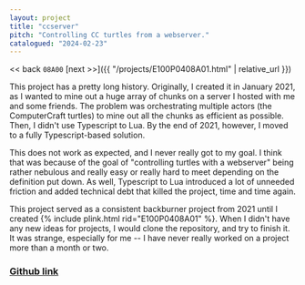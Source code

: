 ```yaml
---
layout: project
title: "ccserver"
pitch: "Controlling CC turtles from a webserver."
catalogued: "2024-02-23"
---
```


<< back
`08A00`
[next >>]({{ "/projects/E100P0408A01.html" | relative_url }})

This project has a pretty long history. Originally, I created it in January
2021, as I wanted to mine out a huge array of chunks on a server I hosted with
me and some friends. The problem was orchestrating multiple actors (the
ComputerCraft turtles) to mine out all the chunks as efficient as possible.
Then, I didn't use Typescript to Lua. By the end of 2021, however, I moved to a
fully Typescript-based solution.

This does not work as expected, and I never really got to my goal. I think that
was because of the goal of "controlling turtles with a webserver" being rather
nebulous and really easy or really hard to meet depending on the definition put
down. As well, Typescript to Lua introduced a lot of unneeded friction and added
technical debt that killed the project, time and time again.

This project served as a consistent backburner project from 2021 until I created
{% include plink.html rid="E100P0408A01" %}. When I didn't have any new ideas
for projects, I would clone the repository, and try to finish it. It was
strange, especially for me -- I have never really worked on a project more than
a month or two.

### [Github link](https://github.com/rwilliaise/ccserver)

